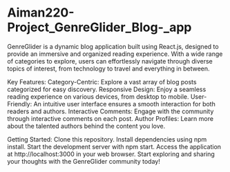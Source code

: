 # Aiman220-Project_GenreGlider_Blog-_app
GenreGlider is a dynamic blog application built using React.js, designed to provide an immersive and organized reading experience. With a wide range of categories to explore, users can effortlessly navigate through diverse topics of interest, from technology to travel and everything in between.

Key Features:
Category-Centric: Explore a vast array of blog posts categorized for easy discovery.
Responsive Design: Enjoy a seamless reading experience on various devices, from desktop to mobile.
User-Friendly: An intuitive user interface ensures a smooth interaction for both readers and authors.
Interactive Comments: Engage with the community through interactive comments on each post.
Author Profiles: Learn more about the talented authors behind the content you love.

Getting Started:
Clone this repository.
Install dependencies using npm install.
Start the development server with npm start.
Access the application at http://localhost:3000 in your web browser.
Start exploring and sharing your thoughts with the GenreGlider community today!
